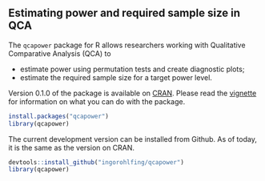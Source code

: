 ## Estimating power and required sample size in QCA
The `qcapower` package for R allows researchers working with Qualitative Comparative Analysis (QCA) to 

* estimate power using permutation tests and create diagnostic plots;
* estimate the required sample size for a target power level.

Version 0.1.0 of the package is available on [CRAN](https://cran.r-project.org/package=qcapower). Please read the [vignette](https://cran.r-project.org/web/packages/qcapower/vignettes/Introduction.html) for information on what you can do with the package.

```r
install.packages("qcapower")
library(qcapower)
```

The current development version can be installed from Github. As of today, it is the same as the version on CRAN.

```r
devtools::install_github("ingorohlfing/qcapower")
library(qcapower)
```

